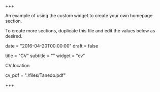 +++

An example of using the custom widget to create your own homepage section.

To create more sections, duplicate this file and edit the values below as desired.

date = "2016-04-20T00:00:00" draft = false

title = "CV" subtitle = "" widget = "cv"

CV location

cv_pdf = "./files/Tanedo.pdf"


+++
